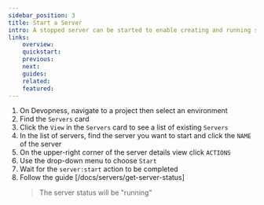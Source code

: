 ```yaml
---
sidebar_position: 3
title: Start a Server
intro: A stopped server can be started to enable creating and running server resources such as applications and cron jobs. Start a stopped server to enable your users to connect to its linked resources.
links:
    overview:
    quickstart:
    previous:
    next:
    guides:
    related:
    featured:
---
```


1. On Devopness, navigate to a project then select an environment
1. Find the `Servers` card
1. Click the `View` in the `Servers` card to see a list of existing `Servers`
1. In the list of servers, find the server you want to start and click the `NAME` of the server
1. On the upper-right corner of the server details view click `ACTIONS`
1. Use the drop-down menu to choose `Start`
1. Wait for the `server:start` action to be completed
1. Follow the guide [/docs/servers/get-server-status]
    > The server status will be "running"
